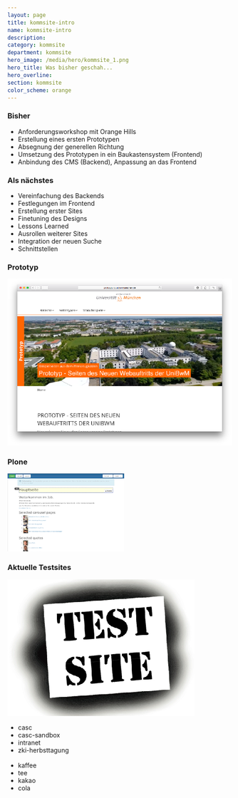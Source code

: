 ```yaml
---
layout: page
title: kommsite-intro
name: kommsite-intro
description: 
category: kommsite
department: kommsite
hero_image: /media/hero/kommsite_1.png
hero_title: Was bisher geschah...
hero_overline: 
section: kommsite
color_scheme: orange
---
```


### Bisher

* Anforderungsworkshop mit Orange Hills
* Erstellung eines ersten Prototypen
* Absegnung der generellen Richtung
* Umsetzung des Prototypen in ein Baukastensystem (Frontend)
* Anbindung des CMS (Backend), Anpassung an das Frontend


### Als nächstes

* Vereinfachung des Backends
* Festlegungen im Frontend
* Erstellung erster Sites
* Finetuning des Designs
* Lessons Learned
* Ausrollen weiterer Sites
* Integration der neuen Suche
* Schnittstellen

### Prototyp

<a href="https://prototyp.rz.unibw-muenchen.de"><img src="/media/kommsite/website_proto.png"></a>

### Plone

<a href="webfrontend.rz.unibw-muenchen.de"><img src="/media/kommsite/plone.png"></a>

### Aktuelle Testsites

<img src="/media/kommsite/testsite.png">

* casc
* casc-sandbox
* intranet
* zki-herbsttagung
<br /><br />
* kaffee
* tee
* kakao
* cola